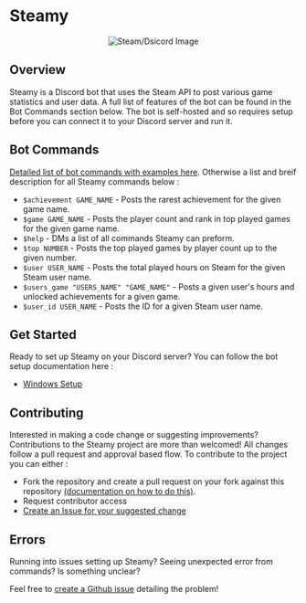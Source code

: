 # Steamy

<p align="center">
  <img src= https://user-images.githubusercontent.com/14614633/151686740-e5824db3-89a0-4300-9c7e-1607a7fabfe4.jpg alt="Steam/Dsicord Image"/>
</p>


## Overview
Steamy is a Discord bot that uses the Steam API to post various game statistics and user data.  A full list of features of the bot can be found in the Bot Commands section below. The bot is self-hosted and so requires setup before you can connect it to your Discord server and run it.  

## Bot Commands
[Detailed list of bot commands with examples here](https://github.com/JDGiardino/Steamy/wiki/Bot-Commands). Otherwise a list and breif description for all Steamy commands below :
- `$achievement GAME_NAME` - Posts the rarest achievement for the given game name.
- `$game GAME_NAME` - Posts the player count and rank in top played games for the given game name.
- `$help` - DMs a list of all commands Steamy can preform. 
- `$top NUMBER` - Posts the top played games by player count up to the given number.
- `$user USER_NAME` - Posts the total played hours on Steam for the given Steam user name.
- `$users_game "USERS_NAME" "GAME_NAME"` - Posts a given user's hours and unlocked achievements for a given game.
- `$user_id USER_NAME` - Posts the ID for a given Steam user name.

## Get Started  
Ready to set up Steamy on your Discord server?  You can follow the bot setup documentation here :
* [Windows Setup](https://github.com/JDGiardino/Steamy/wiki/Bot-Setup-(Windows))

## Contributing
Interested in making a code change or suggesting improvements?  Contributions to the Steamy project are more than welcomed!  All changes follow a pull request and approval based flow.  To contribute to the project you can either :
* Fork the repository and create a pull request on your fork against this repository [(documentation on how to do this)](https://kbroman.org/github_tutorial/pages/fork.html).
* Request contributor access 
* [Create an Issue for your suggested change](https://github.com/JDGiardino/Steamy/issues)

## Errors
Running into issues setting up Steamy?  Seeing unexpected error from commands?  Is something unclear?  

Feel free to [create a Github issue](https://github.com/JDGiardino/Steamy/issues) detailing the problem!

